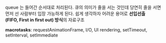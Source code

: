 ---
---

queue 는 들어간 순서대로 처리된다.
큐의 의미가 줄을 서는 것인데 당연히 줄을 서면 먼저 선 사람부터 입장 가능하게 된다. 쉽게 생각하자 어려운 용어로 **선입선출(FIFO, First in first out) 방식**의 자료구조

**macrotasks**: requestAnimationFrame, I/O, UI rendering, setTimeout, setInterval, setImmediate